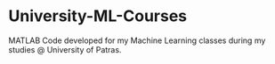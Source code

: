 # University-ML-Courses
MATLAB Code developed for my Machine Learning classes during my studies @ University of Patras.
